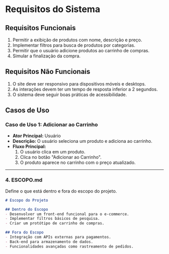 # Requisitos do Sistema

## Requisitos Funcionais
1. Permitir a exibição de produtos com nome, descrição e preço.
2. Implementar filtros para busca de produtos por categorias.
3. Permitir que o usuário adicione produtos ao carrinho de compras.
4. Simular a finalização da compra.

## Requisitos Não Funcionais
1. O site deve ser responsivo para dispositivos móveis e desktops.
2. As interações devem ter um tempo de resposta inferior a 2 segundos.
3. O sistema deve seguir boas práticas de acessibilidade.

## Casos de Uso
### Caso de Uso 1: Adicionar ao Carrinho
- **Ator Principal:** Usuário
- **Descrição:** O usuário seleciona um produto e adiciona ao carrinho.
- **Fluxo Principal:**
  1. O usuário clica em um produto.
  2. Clica no botão "Adicionar ao Carrinho".
  3. O produto aparece no carrinho com o preço atualizado.

---

### **4. ESCOPO.md**
Define o que está dentro e fora do escopo do projeto.

```markdown
# Escopo do Projeto

## Dentro do Escopo
- Desenvolver um front-end funcional para o e-commerce.
- Implementar filtros básicos de pesquisa.
- Criar um protótipo de carrinho de compras.

## Fora do Escopo
- Integração com APIs externas para pagamentos.
- Back-end para armazenamento de dados.
- Funcionalidades avançadas como rastreamento de pedidos.
